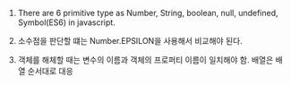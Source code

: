 1. There are 6 primitive type as Number, String, boolean, null, undefined, Symbol(ES6) in javascript.

2. 소수점을 판단할 떄는 Number.EPSILON을 사용해서 비교해야 된다.

3. 객체를 해체할 때는 변수의 이름과 객체의 프로퍼티 이름이 일치해야 함. 배열은 배열 순서대로 대응 